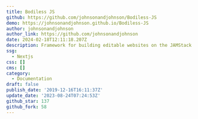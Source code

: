 ```yaml
---
title: Bodiless JS
github: https://github.com/johnsonandjohnson/Bodiless-JS
demo: https://johnsonandjohnson.github.io/Bodiless-JS
author: johnsonandjohnson
author_link: https://github.com/johnsonandjohnson
date: 2024-02-18T12:11:18.207Z
description: Framework for building editable websites on the JAMStack
ssg:
  - Nextjs
css: []
cms: []
category:
  - Documentation
draft: false
publish_date: '2019-12-16T16:11:37Z'
update_date: '2023-08-24T07:24:53Z'
github_star: 137
github_fork: 58
---
```

